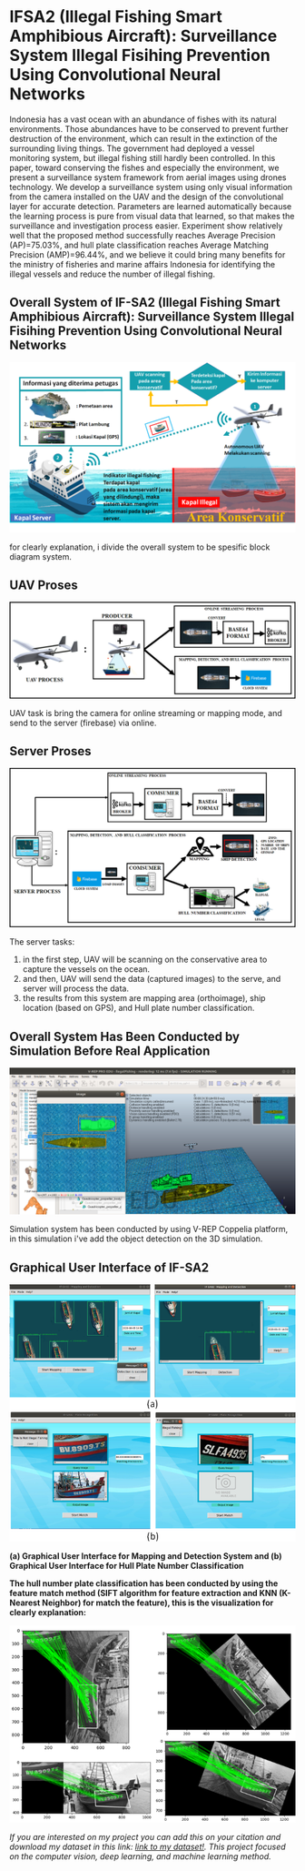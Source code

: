 # IFSA2 (Illegal Fishing Smart Amphibious Aircraft): Surveillance System Illegal Fisihing Prevention Using Convolutional Neural Networks

Indonesia has a vast ocean with an abundance of fishes with its natural environments. Those abundances have to be conserved to prevent further destruction of the environment, which can result in the extinction of the surrounding living things. The government had deployed a vessel monitoring system, but illegal fishing still hardly been controlled. In this paper, toward conserving the fishes and especially the environment, we present a surveillance system framework from aerial images using drones technology. We develop a surveillance system using only visual information from the camera installed on the UAV and the design of the convolutional layer for accurate detection. Parameters are learned automatically because the learning process is pure from visual data that learned, so that makes the surveillance and investigation process easier. Experiment show relatively well that the proposed method successfully reaches Average Precision (AP)=75.03%, and hull plate classification reaches Average Matching Precision (AMP)=96.44%, and we believe it could bring many benefits for the ministry of fisheries and marine affairs Indonesia for identifying the illegal vessels and reduce the number of illegal fishing.


## Overall System of IF-SA2 (Illegal Fishing Smart Amphibious Aircraft): Surveillance System Illegal Fisihing Prevention Using Convolutional Neural Networks

![alt text](https://github.com/aguspray001/IFSA2--Surveillance-System-Illegal-Fisihing-Prevention-Using-Convolutional-Neural-Networks/blob/master/full%20proses.png)

for clearly explanation, i divide the overall system to be spesific block diagram system.

## UAV Proses

![alt text](https://github.com/aguspray001/IFSA2--Surveillance-System-Illegal-Fisihing-Prevention-Using-Convolutional-Neural-Networks/blob/master/UAV%20PROSES.png)

UAV task is bring the camera for online streaming or mapping mode, and send to the server (firebase) via online.

## Server Proses

![alt text](https://github.com/aguspray001/IFSA2--Surveillance-System-Illegal-Fisihing-Prevention-Using-Convolutional-Neural-Networks/blob/master/SERVER%20PROSES.png)

The server tasks:
1. in the first step, UAV will be scanning on the conservative area to capture the vessels on the ocean.
2. and then, UAV will send the data (captured images) to the serve, and server will process the data.
3. the results from this system are mapping area (orthoimage), ship location (based on GPS), and Hull plate number classification.

## Overall System Has Been Conducted by Simulation Before Real Application

![alt text](https://github.com/aguspray001/IFSA2--Surveillance-System-Illegal-Fisihing-Prevention-Using-Convolutional-Neural-Networks/blob/master/Result/simulation/Screenshot%20from%202020-06-05%2014-52-14.png)

Simulation system has been conducted by using V-REP Coppelia platform, in this simulation i've add the object detection on the 3D simulation.

## Graphical User Interface of IF-SA2

![alt text](https://github.com/aguspray001/IFSA2--Surveillance-System-Illegal-Fisihing-Prevention-Using-Convolutional-Neural-Networks/blob/master/Result/GUI/gambungan.png)

**(a) Graphical User Interface for Mapping and Detection System and (b) Graphical User Interface for Hull Plate Number Classification**

**The hull number plate classification has been conducted by using the feature match method (SIFT algorithm for feature extraction and KNN (K-Nearest Neighbor) for match the feature), this is the visualization for clearly explanation:**

![alt text](https://github.com/aguspray001/IFSA2--Surveillance-System-Illegal-Fisihing-Prevention-Using-Convolutional-Neural-Networks/blob/master/Result/feature%20match/gabung.png)

*If you are interested on my project you can add this on your citation and download my dataset in this link: [link to my dataset!](https://intip.in/IFSA2dataset). This project focused on the computer vision, deep learning, and machine learning method.*

